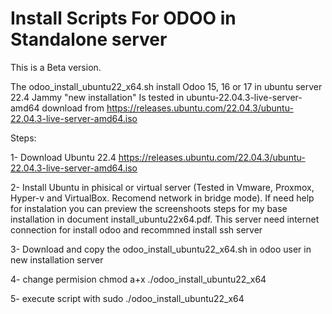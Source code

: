 # Install Scripts For ODOO in Standalone server


This is a Beta version.

The odoo_install_ubuntu22_x64.sh install Odoo 15, 16 or 17 in ubuntu server 22.4 Jammy "new installation"
Is tested in ubuntu-22.04.3-live-server-amd64 download from https://releases.ubuntu.com/22.04.3/ubuntu-22.04.3-live-server-amd64.iso

Steps:

1- Download Ubuntu 22.4
   https://releases.ubuntu.com/22.04.3/ubuntu-22.04.3-live-server-amd64.iso
   
2- Install Ubuntu in phisical or virtual server (Tested in Vmware, Proxmox, Hyper-v and VirtualBox. Recomend network in bridge mode).
   If need help for instalation you can preview the screenshoots steps for my base installation in document install_ubuntu22x64.pdf.
   This server need internet connection for install odoo and recommned install ssh server
   
3- Download and copy the odoo_install_ubuntu22_x64.sh in odoo user in new installation server

4- change permision chmod a+x ./odoo_install_ubuntu22_x64 

5- execute script with sudo ./odoo_install_ubuntu22_x64



